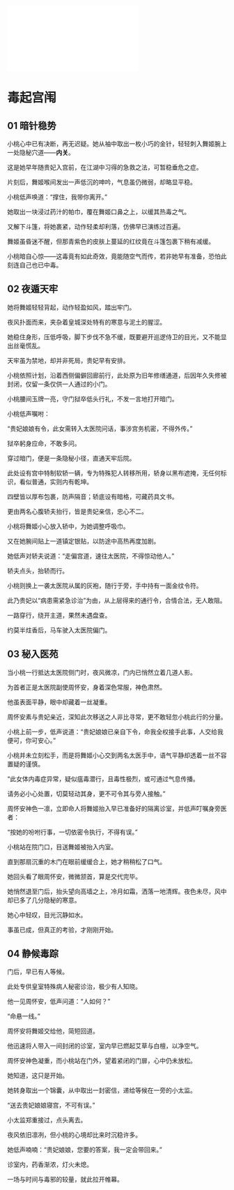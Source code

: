 
![](./159-m.md)
# 毒起宫闱

## 01 暗针稳势

小桃心中已有决断，再无迟疑。她从袖中取出一枚小巧的金针，轻轻刺入舞姬腕上一处隐秘穴道——**内关**。

这是她早年随贵妃入宫前，在江湖中习得的急救之法，可暂稳垂危之症。

片刻后，舞姬喉间发出一声低沉的呻吟，气息虽仍微弱，却略显平稳。

小桃低声唤道：“撑住，我带你离开。”

她取出一块浸过药汁的帕巾，覆在舞姬口鼻之上，以缓其热毒之气。

又解下斗篷，将她裹紧，动作轻柔却利落，仿佛早已演练过百遍。

舞姬虽昏迷不醒，但那青紫色的皮肤上蔓延的红纹竟在斗篷包裹下稍有减缓。

小桃暗自心惊——这毒竟有如此奇效，竟能随空气而传，若非她早有准备，恐怕此刻连自己也已中毒。

## 02 夜遁天牢

她将舞姬轻轻背起，动作轻盈如风，踏出牢门。

夜风扑面而来，夹杂着皇城深处特有的寒意与泥土的腥涩。

她稳住身形，压低呼吸，脚下步伐不急不缓，既要避开巡逻侍卫的目光，又不能显出丝毫慌乱。

天牢虽为禁地，却并非死局，贵妃早有安排。

小桃依照计划，沿着西侧偏僻回廊前行，此处原为旧年修缮通道，后因年久失修被封闭，仅留一条仅供一人通过的小门。

小桃腰间玉牌一亮，守门狱卒低头行礼，不发一言地打开暗门。

小桃低声嘱咐：

“贵妃娘娘有令，此女需转入太医院问话，事涉宫务机密，不得外传。”

狱卒躬身应命，不敢多问。

穿过暗门，便是一条隐秘小径，直通天牢后院。

此处设有宫中特制软轿一辆，专为特殊犯人转移所用，轿身以黑布遮掩，无任何标识，看似普通，实则内有乾坤。

四壁皆以厚布包裹，防声隔音；轿底设有暗格，可藏药具文书。

更由两名心腹轿夫抬行，皆是贵妃亲信，忠心不二。

小桃将舞姬小心放入轿中，为她调整呼吸巾。

又在她腕间贴上一道镇定银贴，以防途中高热再度加剧。

她低声对轿夫说道：“走偏宫道，速往太医院，不得惊动他人。”

轿夫点头，抬轿而行。

小桃则换上一袭太医院从属的灰袍，随行于旁，手中持有一面金纹令符。

此乃贵妃以“病患需紧急诊治”为由，从上层得来的通行令，合情合法，无人敢阻。

一路穿行，绕开主道，果然未遇盘查。

约莫半炷香后，马车驶入太医院偏门。

## 03 秘入医苑

当小桃一行抵达太医院侧门时，夜风微凉，门内已悄然立着几道人影。

为首者正是太医院副使周怀安，身着深色常服，神色肃然。

他虽表面平静，眼中却藏着一丝凝重。

周怀安素与贵妃亲近，深知此次移送之人非比寻常，更不敢轻忽小桃此行的分量。

小桃上前一步，低声说道：“贵妃娘娘已亲自下令，命我全权接手此事，人交给我便可，你可安心。”

小桃并未立刻松手，而是将舞姬小心交到两名太医手中，语气平静却透着一丝不容置疑的谨慎。

“此女体内毒症异常，疑似瘟毒潜行，且毒性极烈，或可通过气息传播。

请务必小心处置，切莫轻动其身，更不可令其与旁人接触。”

周怀安神色一凛，立即命人将舞姬抬入早已准备好的隔离诊室，并低声叮嘱身旁医者：

“按她的吩咐行事，一切依密令执行，不得有误。”

小桃站在院门口，目送舞姬被抬入内室。

直到那扇沉重的木门在眼前缓缓合上，她才稍稍松了口气。

她回头看了眼周怀安，微微颔首，算是交代完毕。

她悄然退至门后，抬头望向高墙之上，冷月如霜，洒落一地清辉。夜色未尽，风中却已多了几分隐秘的寒意。

她心中轻叹，目光沉静如水。

事虽已成，但真正的考验，才刚刚开始。


## 04 静候毒踪

门后，早已有人等候。

此处专供皇室特殊病人秘密诊治，极少有人知晓。

他一见周怀安，低声问道：“人如何？”

“命悬一线。”

周怀安将舞姬交给他，简短回道。

他迅速将人带入一间封闭的诊室，室内早已燃起艾草与白檀，以净空气。

周怀安神色凝重，而小桃站在门外，望着紧闭的门扉，心中仍未放松。

她知道，这只是开始。

她转身取出一个锦囊，从中取出一封密信，递给等候在一旁的小太监。

“送去贵妃娘娘寝宫，不可有误。”

小太监郑重接过，点头离去。

夜风依旧凛冽，但小桃的心境却比来时沉稳许多。

她低声喃喃：“贵妃娘娘，您要的答案，我一定会带回来。”

诊室内，药香渐浓，灯火未熄。

一场与时间与毒邪的较量，就此拉开帷幕。



